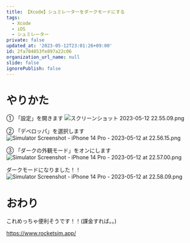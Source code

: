 ```yaml
---
title: 【Xcode】シュミレーターをダークモードにする
tags:
  - Xcode
  - iOS
  - シュミレーター
private: false
updated_at: '2023-05-12T23:01:26+09:00'
id: 2fa704853fe897a22c06
organization_url_name: null
slide: false
ignorePublish: false
---
```

# やりかた
① 「設定」を開きます
![スクリーンショット 2023-05-12 22.55.09.png](https://qiita-image-store.s3.ap-northeast-1.amazonaws.com/0/1745371/c9c1eec2-ea4e-fb7c-4619-d2e36d1ffe8d.png)

② 「デベロッパ」を選択します
![Simulator Screenshot - iPhone 14 Pro - 2023-05-12 at 22.56.15.png](https://qiita-image-store.s3.ap-northeast-1.amazonaws.com/0/1745371/303751e8-6b01-63de-6831-65127a8a416a.png)

③ 「ダークの外観モード」をオンにします
![Simulator Screenshot - iPhone 14 Pro - 2023-05-12 at 22.57.00.png](https://qiita-image-store.s3.ap-northeast-1.amazonaws.com/0/1745371/5661513a-8427-7b37-dab7-80a7ba630b6e.png)

ダークモードになりました！！
![Simulator Screenshot - iPhone 14 Pro - 2023-05-12 at 22.58.09.png](https://qiita-image-store.s3.ap-northeast-1.amazonaws.com/0/1745371/56d24424-af54-f6be-9bfb-37aab72d60fb.png)

# おわり
これめっちゃ便利そうです！！(課金すれば。。)

https://www.rocketsim.app/

